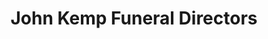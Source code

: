 ---
title: "John Kemp Funeral Directors"
url: /canterbury/john-kemp-funeral-directors/
shop: funeral directors
---